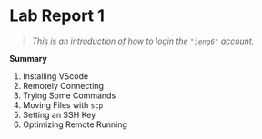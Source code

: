 # Lab Report 1
> *This is an introduction of how to login the `"ieng6"` account.* 

**Summary**
1. Installing VScode
2. Remotely Connecting
3. Trying Some Commands
4. Moving Files with `scp`
5. Setting an SSH Key
6. Optimizing Remote Running





<!-- ![set-up-1](vscode-setup1.png) -->
